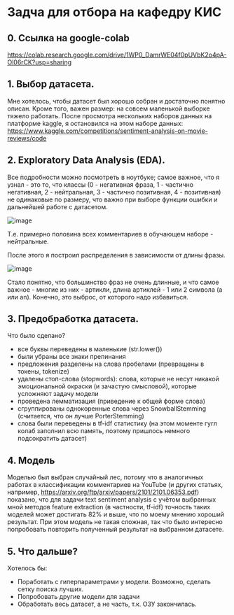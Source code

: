 # Задча для отбора на кафедру КИС

## 0. Ссылка на google-colab

https://colab.research.google.com/drive/1WP0_DamrWE04f0pUVbK2o4pA-Ol06rCK?usp=sharing

## 1. Выбор датасета.

Мне хотелось, чтобы датасет был хорошо собран и достаточно понятно описан. Кроме того, важен размер: на совсем маленькой выборке тяжело работать. После просмотра нескольких наборов данных на платформе kaggle, я остановился на этом наборе данных: https://www.kaggle.com/competitions/sentiment-analysis-on-movie-reviews/code

## 2. Exploratory Data Analysis (EDA).

Все подробности можно посмотреть в ноутбуке; самое важное, что я узнал - это то, что классы (0 - негативная фраза, 1 - частично негативная, 2 - нейтральная, 3 - частично позитивная, 4 - позитивная) не одинаковые по размеру, что важно при выборе функции ошибки и дальнейшей работе с датасетом.

![image](https://user-images.githubusercontent.com/50750489/160660061-564e2cb8-b42c-4c08-88fc-84d2396f2766.png)

Т.е. примерно половина всех комментариев в обучающем наборе - нейтральные.

После этого я построил распределения в зависимости от длины фразы.

![image](https://user-images.githubusercontent.com/50750489/160660909-8e0884ee-6b79-4971-88ad-4058af12acb3.png)

Стало понятно, что большинство фраз не очень длинные, и что самое важное - многие из них - артикли, длина артиклей - 1 или 2 символа (a или an). Конечно, это выброс, от которого надо избавиться.

## 3. Предобработка датасета.

Что было сделано?

- все буквы переведены в маленькие (str.lower())
- были убраны все знаки препинания
- предложения разделены на слова пробелами (превращены в токены, tokenize)
- удалены стоп-слова (stopwords): слова, которые не несут никакой эмоциональной окраски (и зачастую смысловой), которые усложняют задачу модели
- проведена лемматизация (приведение к общей форме слова)
- сгруппированы однокоренные слова через SnowballStemming (считается, что он лучше PorterStemming)
- слова были переведены в tf-idf статистику (на этом моменте гугл колаб заполнил всю память, поэтому пришлось немного подсократить датасет)


## 4. Модель

Моделью был выбран случайный лес, потому что в аналогичных работах в классификации комментариев на YouTube (и других статьях, например, https://arxiv.org/ftp/arxiv/papers/2101/2101.06353.pdf) показано, что для задачи text sentiment analysis с учётом выбранных мной методов feature extraction (в частности, tf-idf) точность таких моделей может достигать 82% и выше, что по моему мнению хороший результат. При этом модель не такая сложная, так что было интересно попробовать повторить полученный результат на выбранном датасете.

## 5. Что дальше? 

Хотелось бы:
- Поработать с гиперпараметрами у модели. Возможно, сделать сетку поиска лучших.
- Попробовать другие модели для задачи
- Обработать весь датасет, а не часть, т.к. ОЗУ закончилась.
